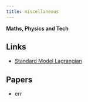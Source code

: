 ```yaml
---
title: miscellaneous
---
```



**Maths, Physics and Tech**

## Links

* [Standard Model Lagrangian](https://www.einstein-schrodinger.com/Standard_Model.pdf)

## Papers

* err


